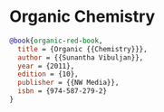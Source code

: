 # Organic Chemistry

````bibtex
@book{organic-red-book,
  title = {Organic {{Chemistry}}},
  author = {{Sunantha Vibuljan}},
  year = {2011},
  edition = {10},
  publisher = {{NW Media}},
  isbn = {974-587-279-2}
}
````
